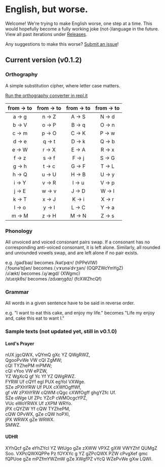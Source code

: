 # English, but worse.
Welcome! We're trying to make English worse, one step at a time. This would hopefully become a fully working joke (not-)language in the future. View all past iterations under [Releases](https://github.com/ajlee2006/english-but-worse/releases).

Any suggestions to make this worse? [Submit an issue](https://github.com/ajlee2006/english-but-worse/issues/new)!

## Current version (v0.1.2)

### Orthography

A simple substitution cipher, where letter case matters.

[Run the orthography converter in repl.it](https://repl.it/@AJLee/english-but-worse#README.md)

from → to | from → to | from → to | from → to
:---: | :---: | :---: | :---:
a → g | n → Z | A → S | N → d
b → V | o → P | B → q | O → n
c → m | p → O | C → K | P → w
d → e | q → t | D → k | Q → b
e → W | r → X | E → A | R → x
f → z | s → f | F → j | S → G
g → h | t → c | G → F | T → L
h → Q | u → U | H → B | U → y
i → Y | v → R | I → u | V → p
j → E | w → v | J → D | W → l
k → T | x → J | K → i | X → r
l → o | y → I | L → C | Y → a
m → M | z → H | M → N | Z → s

### Phonology

All unvoiced and voiced consonant pairs swap. If a consonant has no corresponding anti-voiced consonant, it is left alone. Similarly, all rounded and unrounded vowels swap, and are left alone if no pair exists.

e.g. /ɡədˈbaɪ/ becomes /kətˈpɶʏ/ (hPPeVIW)  
/ˌfoʊnəˈtɪʃən/ becomes /ˌvɤʊnəˈdʏʒən/ (OQPZWcYmYgZ)  
/ɹiˈækt/ becomes /ɹyˈægd/ (XWgmc)  
/stɹɛŋkθs/ becomes /zdɹœŋgðz/ (fcXWZhcQf)

### Grammar

All words in a given sentence have to be said in reverse order.

e.g. "I want to eat this cake, and enjoy my life." becomes "Life my enjoy and, cake this eat to want I."

### Sample texts (not updated yet, still in v0.1.0)

#### Lord's Prayer

nUX jgcQWX, vQYmQ gXc YZ QWgRWZ,  
QgooPvWe VW cQI ZgMW;  
cQI TYZhePM mPMW;  
cQI vYoo VW ePZW,  
YZ WgXcQ gf Yc Yf YZ QWgRWZ.  
FYRW Uf cQYf egI PUX egYoI VXWge.  
SZe zPXhYRW Uf PUX cXWfOgffWf,  
gf vW zPXhYRW cQWM cQgc cXWfOgff ghgYZfc Uf.  
SZe oWge Uf ZPc YZcP cWMOcgcYPZ,  
VUc eWoYRWX Uf zXPM WRYo.  
jPX cQYZW Yf cQW TYZhePM,  
cQW OPvWX, gZe cQW hoPXI,  
jPX WRWX gZe WRWX.  
SMWZ.

#### UDHR

XYhQcf gZe eYhZYcI YZ WtUgo gZe zXWW VPXZ gXW VWYZhf QUMgZ Soo. VXPcQWXQPPe Pz fOYXYc g YZ gZPcQWX PZW cPvgXef gmc fQPUoe gZe mPZfmYWZmW gZe XWgfPZ vYcQ WZePvWe gXw LQWI.
